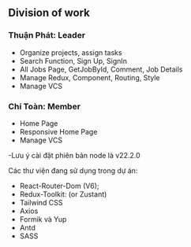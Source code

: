 
<h2>Division of work</h2>

<div align="left">
<h3>Thuận Phát: Leader</h3>
<ul>
    <li>Organize projects, assign tasks</li>
     <li>Search Function, Sign Up, SignIn</li>
      <li>All Jobs Page, GetJobById, Comment, Job Details</li>
       <li>Manage Redux, Component, Routing, Style</li>
       <li>Manage VCS</li>
</ul>
</div>

<div align="left">
<h3>Chí Toàn: Member</h3>
<ul>
    <li>Home Page</li>
   <li>Responsive Home Page</li>
       <li>Manage VCS</li>
</ul>
</div>

-Lưu ý cài đặt phiên bản node là v22.2.0

Các thư viện đang sử dụng trong dự án:

<ul>
    <li>React-Router-Dom (V6);</li>
     <li>Redux-Toolkit: (or Zustant)</li>
      <li>Tailwind CSS</li>
       <li>Axios</li>
        <li>Formik và Yup</li>
         <li>Antd</li>
         <li>SASS</li>
</ul>
